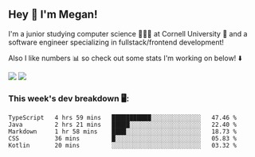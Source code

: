 ## Hey 👋 I'm Megan! 
I'm a junior studying computer science 👩🏻‍💻 at Cornell University 🐻 and a software engineer specializing in fullstack/frontend development!

Also I like numbers 📊 so check out some stats I'm working on below! ⬇️

<img src="https://github-readme-stats.vercel.app/api?username=meganyin13&show_icons=true&hide=stars&count_private=true" />

<img src="https://github-readme-stats.vercel.app/api/top-langs/?username=meganyin13&layout=compact&hide=Jupyter%20Notebook" />

### This week's dev breakdown 🖥:
<!--START_SECTION:waka-->
```text
TypeScript   4 hrs 59 mins   ███████████░░░░░░░░░░░░░░   47.46 % 
Java         2 hrs 21 mins   █████░░░░░░░░░░░░░░░░░░░░   22.40 % 
Markdown     1 hr 58 mins    ████░░░░░░░░░░░░░░░░░░░░░   18.73 % 
CSS          36 mins         █░░░░░░░░░░░░░░░░░░░░░░░░   05.83 % 
Kotlin       20 mins         ░░░░░░░░░░░░░░░░░░░░░░░░░   03.32 %
```
<!--END_SECTION:waka-->
